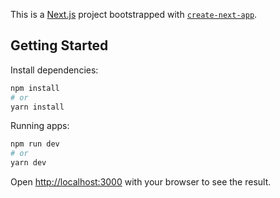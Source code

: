 This is a [Next.js](https://nextjs.org/) project bootstrapped with [`create-next-app`](https://github.com/vercel/next.js/tree/canary/packages/create-next-app).

## Getting Started

Install dependencies:

```bash
npm install
# or
yarn install
```

Running apps:

```bash
npm run dev
# or
yarn dev
```

Open [http://localhost:3000](http://localhost:3000) with your browser to see the result.
